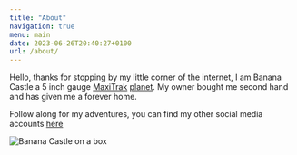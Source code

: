 ```yaml
---
title: "About"
navigation: true
menu: main
date: 2023-06-26T20:40:27+0100
url: /about/
---
```


Hello, thanks for stopping by my little corner of the internet, I am Banana Castle a 5 inch gauge [MaxiTrak](https://maxitrak.com/) [planet](https://maxitrak.com/locomotive-item/5-inch-planet). My owner bought me second hand and has given me a forever home. 

Follow along for my adventures, you can find my other social media accounts [here](https://www.bananacastle.co.uk)

![Banana Castle on a box](../uploads/2023/09/planet_001.jpg)